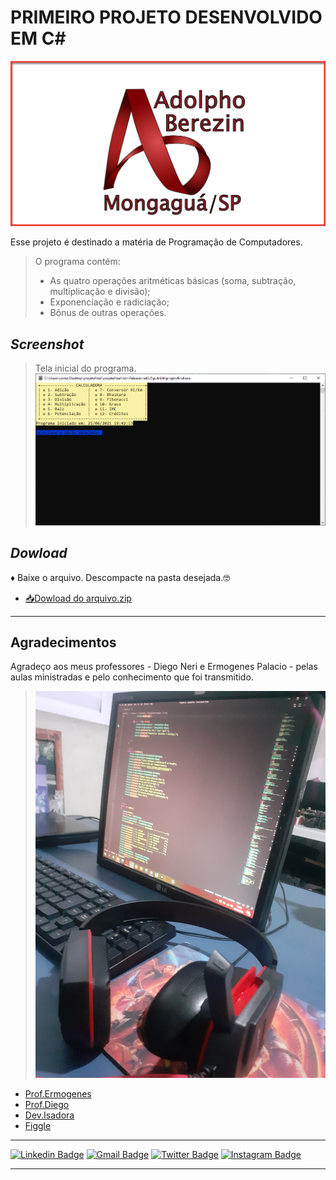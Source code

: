 # PRIMEIRO PROJETO DESENVOLVIDO EM C# #

![Logo Etec](etec.png)

Esse projeto é destinado a matéria de Programação de Computadores.
> O programa contém:
> * As quatro operações aritméticas básicas (soma, subtração, multiplicação e divisão);
>* Exponenciação e radiciação;
>* Bônus de outras operações.
>

## _Screenshot_
> Tela inicial do programa.
 ![Tela inicial do programa.](inicio.png)


## _Dowload_
♦ Baixe o arquivo. Descompacte na pasta desejada.🤓
* [📥Dowload do arquivo.zip](dist/ProjetoCalculadora.zip)

---
## Agradecimentos ##
Agradeço aos meus professores - Diego Neri e Ermogenes Palacio - pelas aulas ministradas e pelo conhecimento que foi transmitido.
> ![Foto do computador](eu.jpg)

* [Prof.Ermogenes](https://github.com/ermogenes)
* [Prof.Diego](https://github.com/diegoneri)
* [Dev.Isadora](https://github.com/DevIqcKondo)
* [Figgle](https://www.nuget.org/packages?q=FIGGLE)

---

[![Linkedin Badge](https://img.shields.io/badge/-LinkedIn-blue?style=flat-square&logo=Linkedin&logoColor=white&link=https://www.linkedin.com/in/isadora-kondo-110a65207/)](https://www.linkedin.com/in/isadora-kondo-110a65207/)
[![Gmail Badge](https://img.shields.io/badge/-kondoiqcdev@gmail.com-6633cc?style=flat-square&logo=Gmail&logoColor=white&link=mailto:kondoiqcdev@gmail.com)](mailto:kondoiqcdev@gmail.com)
[![Twitter Badge](https://img.shields.io/badge/-@kondo_isadora-6633cc?style=flat-square&labelColor=6633cc&logo=twitter&logoColor=white&link=https://twitter.com/kondo_isadora)](https://twitter.com/kondo_isadora) 
[![Instagram Badge](https://img.shields.io/badge/-Instagram-violet?style=flat-square&logo=Instagram&logoColor=white&link=https://www.instagram.com/iqckondo_/)](https://www.instagram.com/iqckondo_/)

---


